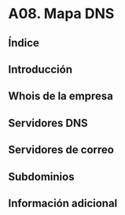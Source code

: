 # A08. Mapa DNS

## Índice

## Introducción

## Whois de la empresa

## Servidores DNS

## Servidores de correo

## Subdominios 

## Información adicional
